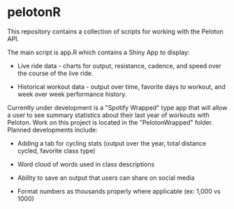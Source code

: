 # pelotonR
This repository contains a collection of scripts for working with the Peloton API. 

The main script is app.R which contains a Shiny App to display:

* Live ride data - charts for output, resistance, cadence, and speed over the course of the live ride.

* Historical workout data - output over time, favorite days to workout, and week over week performance history.

Currently under development is a "Spotify Wrapped" type app that will allow a user to see summary statistics about their last year of workouts with Peloton. Work on this project is located in the "PelotonWrapped" folder. Planned developments include:

* Adding a tab for cycling stats (output over the year, total distance cycled, favorite class type)

* Word cloud of words used in class descriptions

* Ability to save an output that users can share on social media

* Format numbers as thousands properly where applicable (ex: 1,000 vs 1000)
